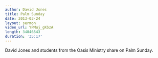 ```yaml
--- 
author: David Jones
title: Palm Sunday 
date: 2013-03-24 
layout: sermon
video_url: YPMuj_gKbzA
length: 34046543
duration: '35:17'
---
```


David Jones and students from the Oasis Ministry share on Palm Sunday.